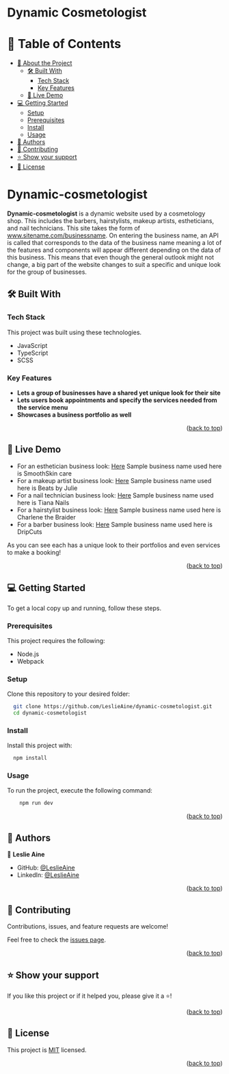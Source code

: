 # Dynamic Cosmetologist
<a name="readme-top"></a>

# 📗 Table of Contents

- [📖 About the Project](#about-project)
  - [🛠 Built With](#built-with)
    - [Tech Stack](#tech-stack)
    - [Key Features](#key-features)
  - [🚀 Live Demo](#live-demo)
- [💻 Getting Started](#getting-started)
  - [Setup](#setup)
  - [Prerequisites](#prerequisites)
  - [Install](#install)
  - [Usage](#usage)
- [👥 Authors](#authors)
- [🤝 Contributing](#contributing)
- [⭐️ Show your support](#support)
- [📝 License](#license)

<!-- PROJECT DESCRIPTION -->

# Dynamic-cosmetologist <a name="about-project"></a>

**Dynamic-cosmetologist** is a dynamic website used by a cosmetology shop. This includes the barbers, hairstylists, makeup artists, estheticians, and nail technicians. This site takes the form of www.sitename.com/businessname. On entering the business name, an API is called that corresponds to the data of the business name meaning a lot of the features and components will appear different depending on the data of this business. This means that even though the general outlook might not change, a big part of the website changes to suit a specific and unique look for the group of businesses. 

## 🛠 Built With <a name="built-with"></a>

### Tech Stack <a name="tech-stack"></a>

This project was built using these technologies.

- JavaScript
- TypeScript
- SCSS

<!-- Features -->

### Key Features <a name="key-features"></a>

- **Lets a group of businesses have a shared yet unique look for their site**
- **Lets users book appointments and specify the services needed from the service menu**
- **Showcases a business portfolio as well**

<p align="right">(<a href="#readme-top">back to top</a>)</p>

<!-- LIVE DEMO -->

## 🚀 Live Demo <a name="live-demo"></a>

- For an esthetician business look: [Here](https://dynamic-cosmetologist-3958.vercel.app/smoothskin) Sample business name used here is SmoothSkin care
- For a makeup artist business look: [Here](https://dynamic-cosmetologist-3958.vercel.app/Juliesbeat) Sample business name used here is Beats by Julie
- For a nail technician business look: [Here](https://dynamic-cosmetologist-3958.vercel.app/TianaNails) Sample business name used here is Tiana Nails
- For a hairstylist business look: [Here](https://dynamic-cosmetologist-3958.vercel.app/Charlene%20the%20Braider) Sample business name used here is Charlene the Braider
- For a barber business look: [Here](https://dynamic-cosmetologist-3958.vercel.app/DripCutZ) Sample business name used here is DripCuts

As you can see each has a unique look to their portfolios and even services to make a booking!

<p align="right">(<a href="#readme-top">back to top</a>)</p>

<!-- GETTING STARTED -->

## 💻 Getting Started <a name="getting-started"></a>

To get a local copy up and running, follow these steps.

### Prerequisites

This project requires the following:

- Node.js
- Webpack

### Setup

Clone this repository to your desired folder:

```sh
  git clone https://github.com/LeslieAine/dynamic-cosmetologist.git
  cd dynamic-cosmetologist
```

### Install

Install this project with:

```sh
  npm install
```

### Usage

To run the project, execute the following command:

```sh
    npm run dev
```

<p align="right">(<a href="#readme-top">back to top</a>)</p>

<!-- AUTHORS -->

## 👥 Authors <a name="authors"></a>

👤 **Leslie Aine**

- GitHub: [@LeslieAine](https://github.com/LeslieAine)
- LinkedIn: [@LeslieAine](https://linkedin.com/in/LeslieAine)

<p align="right">(<a href="#readme-top">back to top</a>)</p>

<!-- CONTRIBUTING -->

## 🤝 Contributing <a name="contributing"></a>

Contributions, issues, and feature requests are welcome!

Feel free to check the [issues page](../../issues/).

<p align="right">(<a href="#readme-top">back to top</a>)</p>

<!-- SUPPORT -->

## ⭐️ Show your support <a name="support"></a>

If you like this project or if it helped you, please give it a ⭐️!

<p align="right">(<a href="#readme-top">back to top</a>)</p>

<!-- LICENSE -->

## 📝 License <a name="license"></a>

This project is [MIT](./LICENSE) licensed.

<p align="right">(<a href="#readme-top">back to top</a>)</p>
